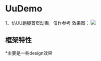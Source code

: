 # UuDemo
1、仿UU跑腿首页动画，仅作参考
 效果图：
<image src="https://github.com/KevinLiu9527/UuDemo/blob/master/img/UU%E8%B7%91%E8%85%BF%E4%BE%8B%E5%AD%90.gif"/>

## 框架特性
*主要是一些design效果

